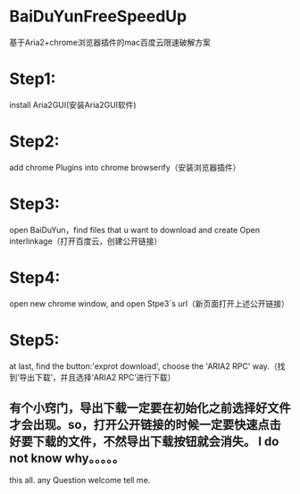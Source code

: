# BaiDuYunFreeSpeedUp
基于Aria2+chrome浏览器插件的mac百度云限速破解方案
# Step1:
install Aria2GUI(安装Aria2GUI软件)
# Step2:
add chrome Plugins into chrome browserify（安装浏览器插件）
# Step3:
open BaiDuYun，find files that u want to download and create Open interlinkage（打开百度云，创建公开链接）
# Step4:
open new chrome window, and open Stpe3`s url（新页面打开上述公开链接）
# Step5:
at last, find the button:'exprot download', choose the 'ARIA2 RPC' way.（找到‘导出下载’，并且选择‘ARIA2 RPC’进行下载）

## 有个小窍门，导出下载一定要在初始化之前选择好文件才会出现。so，打开公开链接的时候一定要快速点击好要下载的文件，不然导出下载按钮就会消失。 I do not know why。。。。。

this all. any Question welcome tell me.